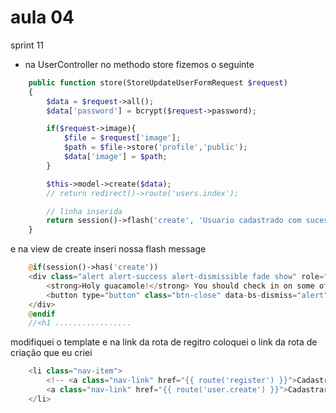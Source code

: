 # aula 04
sprint 11

- na UserController no methodo store fizemos o seguinte
```php
    public function store(StoreUpdateUserFormRequest $request)
    {
        $data = $request->all();
        $data['password'] = bcrypt($request->password);

        if($request->image){
            $file = $request['image'];
            $path = $file->store('profile','public');
            $data['image'] = $path;
        }

        $this->model->create($data);
        // return redirect()->route('users.index');

        // linha inserida
        return session()->flash('create', 'Usuario cadastrado com sucesso');
    }
```

e na view de create inseri nossa flash message
```php
    @if(session()->has('create'))
    <div class="alert alert-success alert-dismissible fade show" role="alert">
        <strong>Holy guacamole!</strong> You should check in on some of those fields below.
        <button type="button" class="btn-close" data-bs-dismiss="alert" aria-label="Close"></button>
    </div>
    @endif
    //<h1 .................
```
modifiquei o template e na link da rota de regitro coloquei o link da rota de criação que eu criei
```php
    <li class="nav-item">
        <!-- <a class="nav-link" href="{{ route('register') }}">Cadastrar</a> -->
        <a class="nav-link" href="{{ route('user.create') }}">Cadastrar</a>
    </li>
```
